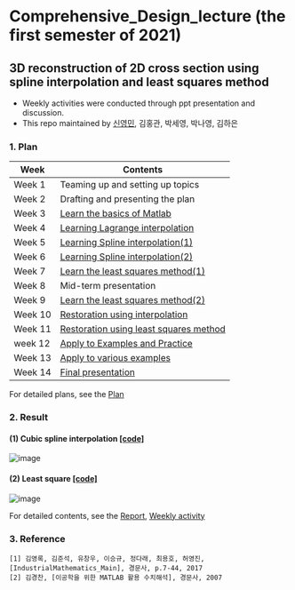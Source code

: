 # Comprehensive_Design_lecture (the first semester of 2021)
## 3D reconstruction of 2D cross section using spline interpolation and least squares method

- Weekly activities were conducted through ppt presentation and discussion.
- This repo maintained by [신영민](https://github.com/young3984), 김홍관, 박세영, 박나영, 김하은

### 1. Plan

|Week|Contents|
|----|--------------|
|Week 1|Teaming up and setting up topics|
|Week 2|Drafting and presenting the plan|
|Week 3|[Learn the basics of Matlab](https://github.com/young3984/Comprehensive_Design_lecture/tree/master/Week/Week_3)|
|Week 4|[Learning Lagrange interpolation](https://github.com/young3984/Comprehensive_Design_lecture/tree/master/Week/Week_4)|
|Week 5|[Learning Spline interpolation(1)](https://github.com/young3984/Comprehensive_Design_lecture/tree/master/Week/Week_5)|
|Week 6|[Learning Spline interpolation(2)](https://github.com/young3984/Comprehensive_Design_lecture/tree/master/Week/Week_6)|
|Week 7|[Learn the least squares method(1)](https://github.com/young3984/Comprehensive_Design_lecture/tree/master/Week/Week_7)|
|Week 8|Mid-term presentation|
|Week 9|[Learn the least squares method(2)](https://github.com/young3984/Comprehensive_Design_lecture/tree/master/Week/Week_9)|
|Week 10|[Restoration using interpolation](https://github.com/young3984/Comprehensive_Design_lecture/tree/master/Week/Week_10)|
|Week 11|[Restoration using least squares method](https://github.com/young3984/Comprehensive_Design_lecture/tree/master/Week/Week_11)|
|week 12|[Apply to Examples and Practice](https://github.com/young3984/Comprehensive_Design_lecture/tree/master/Week/Week_12)|
|Week 13|[Apply to various examples](https://github.com/young3984/Comprehensive_Design_lecture/tree/master/Week/Week_13)|
|Week 14|[Final presentation](https://github.com/young3984/Comprehensive_Design_lecture/blob/master/Plan%26Report/Report.pdf)|

For detailed plans, see the
[Plan](https://github.com/young3984/Comprehensive_Design_lecture/blob/master/Plan%26Report/Plan.pdf)

### 2. Result
#### (1) Cubic spline interpolation [[code]](https://github.com/young3984/Comprehensive_Design_lecture/tree/master/Week/Week_12/Code/spline)
![image](https://user-images.githubusercontent.com/68014282/122789581-6ac2c500-d2f2-11eb-9f68-90dbeeadfdda.png)
#### (2) Least square [[code]](https://github.com/young3984/Comprehensive_Design_lecture/tree/master/Week/Week_12/Code/spline)
![image](https://user-images.githubusercontent.com/68014282/122790448-49160d80-d2f3-11eb-87f9-cb23184b2f79.png)

For detailed contents, see the 
[Report](https://github.com/young3984/Comprehensive_Design_lecture/blob/master/Plan%26Report/Report.pdf), 
[Weekly activity](https://github.com/young3984/Comprehensive_Design_lecture/tree/master/Week)


### 3. Reference
```
[1] 김영록, 김준석, 유창우, 이승규, 정다래, 최용호, 허영진, [IndustrialMathematics_Main], 경문사, p.7-44, 2017
[2] 김경찬, [이공학을 위한 MATLAB 활용 수치해석], 경문사, 2007
```

